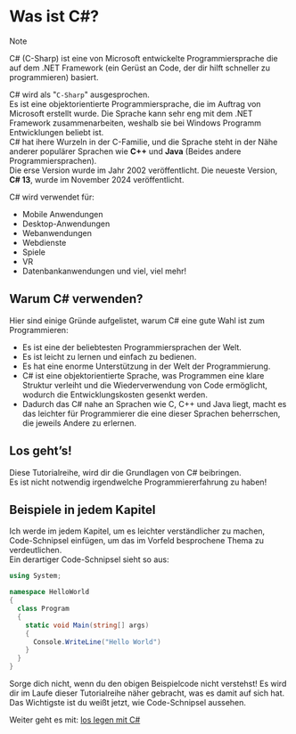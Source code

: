 # Was ist C#?

> [!NOTE]
> C# (C-Sharp) ist eine von Microsoft entwickelte Programmiersprache die auf dem .NET Framework (ein Gerüst an Code, der dir hilft schneller zu programmieren) basiert.  

C# wird als "`C-Sharp`" ausgesprochen.  
Es ist eine objektorientierte Programmiersprache, die im Auftrag von Microsoft erstellt wurde. Die Sprache kann sehr eng mit dem .NET Framework zusammenarbeiten, weshalb sie bei Windows Programm Entwicklungen beliebt ist.  
C# hat ihere Wurzeln in der C-Familie, und die Sprache steht in der Nähe anderer populärer Sprachen wie **C++** und **Java** (Beides andere Programmiersprachen).  
Die erse Version wurde im Jahr 2002 veröffentlicht. Die neueste Version, **C# 13**, wurde im November 2024 veröffentlicht.  

C# wird verwendet für:
- Mobile Anwendungen
- Desktop-Anwendungen
- Webanwendungen
- Webdienste
- Spiele
- VR
- Datenbankanwendungen
und viel, viel mehr!

## Warum C# verwenden?
Hier sind einige Gründe aufgelistet, warum C# eine gute Wahl ist zum Programmieren:
- Es ist eine der beliebtesten Programmiersprachen der Welt.
- Es ist leicht zu lernen und einfach zu bedienen.
- Es hat eine enorme Unterstützung in der Welt der Programmierung.
- C# ist eine objektorientierte Sprache, was Programmen eine klare Struktur verleiht und die Wiederverwendung von Code ermöglicht, wodurch die Entwicklungskosten gesenkt werden.
- Dadurch das C# nahe an Sprachen wie C, C++ und Java liegt, macht es das leichter für Programmierer die eine dieser Sprachen beherrschen, die jeweils Andere zu erlernen.

## Los geht’s!
Diese Tutorialreihe, wird dir die Grundlagen von C# beibringen.  
Es ist nicht notwendig irgendwelche Programmiererfahrung zu haben!

## Beispiele in jedem Kapitel
Ich werde im jedem Kapitel, um es leichter verständlicher zu machen, Code-Schnipsel einfügen, um das im Vorfeld besprochene Thema zu verdeutlichen.  
Ein derartiger Code-Schnipsel sieht so aus:
```C#
using System;

namespace HelloWorld
{
  class Program
  {
    static void Main(string[] args)
    {
      Console.WriteLine("Hello World")
    }
  }
}
```
Sorge dich nicht, wenn du den obigen Beispielcode nicht verstehst! Es wird dir im Laufe dieser Tutorialreihe näher gebracht, was es damit auf sich hat. Das Wichtigste ist du weißt jetzt, wie Code-Schnipsel aussehen.
  
Weiter geht es mit: [los legen mit C#]()
